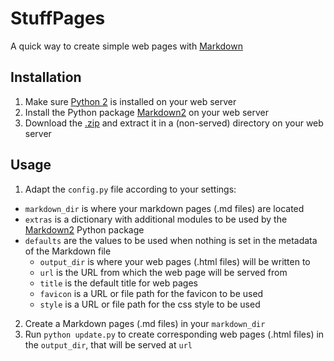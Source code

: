 StuffPages
==========

A quick way to create simple web pages with [Markdown][]


Installation
------------

1. Make sure [Python 2][] is installed on your web server
2. Install the Python package [Markdown2][] on your web server
3. Download the [.zip][] and extract it in a (non-served) directory on your web server


Usage
-----

1. Adapt the `config.py` file according to your settings:

  * `markdown_dir` is where your markdown pages (.md files) are located
  * `extras` is a dictionary with additional modules to be used by the [Markdown2][] Python package
  * `defaults` are the values to be used when nothing is set in the metadata of the Markdown file
    * `output_dir` is where your web pages (.html files) will be written to
    * `url` is the URL from which the web page will be served from
    * `title` is the default title for web pages
    * `favicon` is a URL or file path for the favicon to be used
    * `style` is a URL or file path for the css style to be used

2. Create a Markdown pages (.md files) in your `markdown_dir`
3. Run `python update.py` to create corresponding web pages (.html files) in the `output_dir`, that will be served at `url`



[Markdown]: http://daringfireball.net/projects/markdown/
[Python 2]: http://www.python.org
[Markdown2]: https://github.com/trentm/python-markdown2
[.zip]: https://github.com/fladd/StuffPages/archive/master.zip
